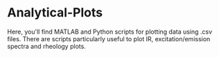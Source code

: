 # Analytical-Plots
Here, you'll find MATLAB and Python scripts for plotting data using .csv files. There are scripts particularly useful to plot IR, excitation/emission spectra and rheology plots.  
